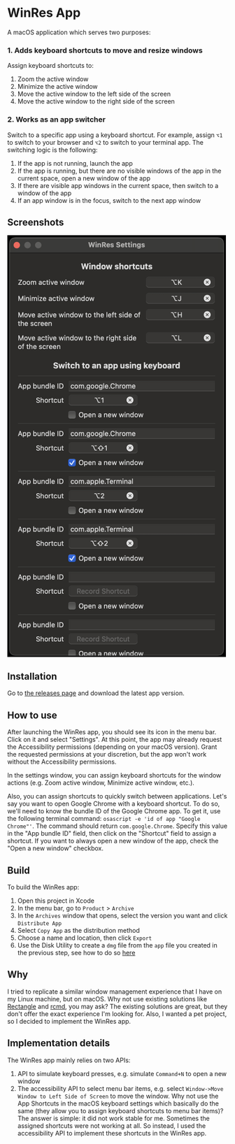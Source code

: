 # WinRes App

A macOS application which serves two purposes:

### 1. Adds keyboard shortcuts to move and resize windows

Assign keyboard shortcuts to:

1. Zoom the active window
2. Minimize the active window
3. Move the active window to the left side of the screen
4. Move the active window to the right side of the screen

### 2. Works as an app switcher

Switch to a specific app using a keyboard shortcut. For example, assign `⌥1` to switch to your browser and `⌥2` to switch to your terminal app.
The switching logic is the following:

1. If the app is not running, launch the app
2. If the app is running, but there are no visible windows of the app in the current space, open a new window of the app
3. If there are visible app windows in the current space, then switch to a window of the app
4. If an app window is in the focus, switch to the next app window

## Screenshots

<img src="./WinRes/Docs/Images/Settings.png" width="500">

## Installation

Go to [the releases page](https://github.com/mdmitry01/WinRes/releases) and download the latest app version.

## How to use

After launching the WinRes app, you should see its icon in the menu bar. Click on it and select "Settings".
At this point, the app may already request the Accessibility permissions (depending on your macOS version).
Grant the requested permissions at your discretion, but the app won't work without the Accessibility permissions.

In the settings window, you can assign keyboard shortcuts for the window actions (e.g. Zoom active window, Minimize active window, etc.). 

Also, you can assign shortcuts to quickly switch between applications. Let's say you want to open Google Chrome with a keyboard shortcut. 
To do so, we'll need to know the bundle ID of the Google Chrome app. 
To get it, use the following terminal command: `osascript -e 'id of app "Google Chrome"'`. 
The command should return `com.google.Chrome`. Specify this value in the "App bundle ID" field,
then click on the "Shortcut" field to assign a shortcut. If you want to always open a new window of the app, check the "Open a new window" checkbox. 

## Build

To build the WinRes app:

1. Open this project in Xcode
2. In the menu bar, go to `Product` > `Archive`
3. In the `Archives` window that opens, select the version you want and click `Distribute App`
4. Select `Copy App` as the distribution method
5. Choose a name and location, then click `Export`
6. Use the Disk Utility to create a `dmg` file from the `app` file you created in the previous step, see how to do so [here](https://kb.parallels.com/en/123895)

## Why

I tried to replicate a similar window management experience that I have on my Linux machine, but on macOS. 
Why not use existing solutions like [Rectangle](https://github.com/rxhanson/Rectangle) and [rcmd](https://apps.apple.com/en-us/app/id1596283165), you may ask?
The existing solutions are great, but they don't offer the exact experience I'm looking for. Also, I wanted a pet project, so I decided to implement the WinRes app.

## Implementation details

The WinRes app mainly relies on two APIs:

1. API to simulate keyboard presses, e.g. simulate `Command+N` to open a new window
2. The accessibility API to select menu bar items, e.g. select `Window->Move Window to Left Side of Screen` to move the window. Why not use the App Shortcuts in the macOS keyboard settings which basically do the same (they allow you to assign keyboard shortcuts to menu bar items)? The answer is simple: it did not work stable for me. Sometimes the assigned shortcuts were not working at all. So instead, I used the accessibility API to implement these shortcuts in the WinRes app.
